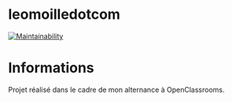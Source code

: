 # leomoilledotcom
[![Maintainability](https://api.codeclimate.com/v1/badges/c15c942a46c3ab2cf486/maintainability)](https://codeclimate.com/github/leomoille/leomoilledotcom/maintainability)
# Informations
Projet réalisé dans le cadre de mon alternance à OpenClassrooms.
